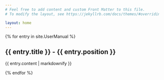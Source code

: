 ```yaml
---
# Feel free to add content and custom Front Matter to this file.
# To modify the layout, see https://jekyllrb.com/docs/themes/#overriding-theme-defaults

layout: home
---
```


{% for entry in site.UserManual %}
  <h2>{{ entry.title }} - {{ entry.position }}</h2>
  <p>{{ entry.content | markdownify }}</p>
{% endfor %}